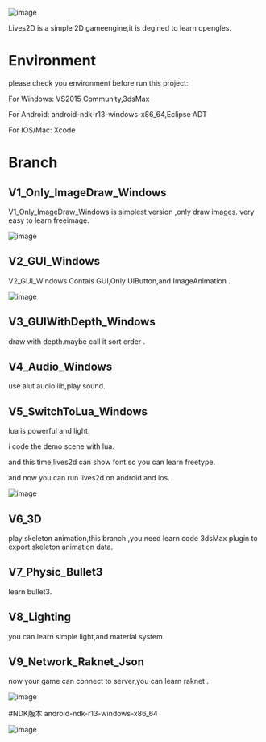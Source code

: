 ![image](https://github.com/ThisisGame/Lives2D/blob/master/Docs/Logo.png)


Lives2D is a simple 2D gameengine,it is degined to learn opengles.


# Environment

please check you environment before run this project:

For Windows: VS2015 Community,3dsMax

For Android: android-ndk-r13-windows-x86_64,Eclipse ADT

For IOS/Mac: Xcode

# Branch

## V1_Only_ImageDraw_Windows

V1_Only_ImageDraw_Windows is simplest version ,only draw images. very easy to learn freeimage.

![image](https://github.com/ThisisGame/Lives2D/blob/V1_Only_ImageDraw_Windows/Docs/drawimage.png)




## V2_GUI_Windows

V2_GUI_Windows Contais GUI,Only UIButton,and ImageAnimation . 

![image](https://github.com/ThisisGame/Lives2D/blob/V2_GUI_Windows/Docs/ClickButtonMoveSaber.gif)


## V3_GUIWithDepth_Windows

draw with depth.maybe call it sort order .


## V4_Audio_Windows

use alut audio lib,play sound.

## V5_SwitchToLua_Windows

lua is powerful and light.

i code the demo scene with lua.

and this  time,lives2d can show font.so you can learn freetype.

and now you can run lives2d on android and ios.

![image](https://github.com/ThisisGame/Lives2D/blob/V5_SwitchToLua_Windows/Docs/lives2d.gif)

## V6_3D

play skeleton animation,this branch ,you need learn code 3dsMax plugin to export skeleton animation data.


## V7_Physic_Bullet3

learn bullet3.


## V8_Lighting

you can learn simple light,and material system.


## V9_Network_Raknet_Json

now your game can connect to server,you can learn raknet .



![image](https://github.com/ThisisGame/Lives2D/blob/V9_Network_Raknet_Json/Docs/lives2d%20Framework.png)

#NDK版本 android-ndk-r13-windows-x86_64

![image](https://github.com/ThisisGame/Lives2D/blob/V5_SwitchToLua_Windows/Docs/lives2d.gif)
